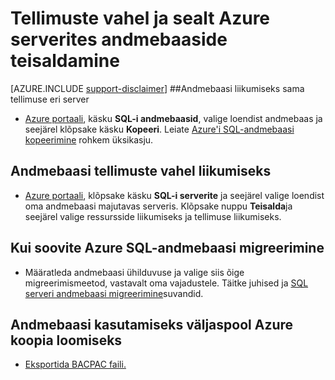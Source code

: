 <properties
    pageTitle="Andmebaaside meiliserverite vahel tellimused ja sealt Azure'i vahel liikumine"
    description="Kiirtoimingud kopeerida, teisaldada ja andmete ja andmebaasidega Azure'i SQL-andmebaasi migreerimine."
    services="sql-database"
    documentationCenter=""
    authors="v-shysun"
    manager="felixwu"
    editor=""/>

<tags
    ms.service="sql-database"
    ms.workload="data-management"
    ms.tgt_pltfrm="na"
    ms.devlang="na"
    ms.topic="article"
    ms.date="09/13/2016"
    ms.author="v-shysun"/>

# <a name="move-databases-between-servers-between-subscriptions-and-in-and-out-of-azure"></a>Tellimuste vahel ja sealt Azure serverites andmebaaside teisaldamine

[AZURE.INCLUDE [support-disclaimer](../../includes/support-disclaimer.md)]
##<a name="to-move-a-database-to-a-different-server-in-the-same-subscription"></a>Andmebaasi liikumiseks sama tellimuse eri server
- [Azure portaali](https://portal.azure.com), käsku **SQL-i andmebaasid**, valige loendist andmebaas ja seejärel klõpsake käsku **Kopeeri**. Leiate [Azure'i SQL-andmebaasi kopeerimine](sql-database-copy.md) rohkem üksikasju.

## <a name="to-move-a-database-between-subscriptions"></a>Andmebaasi tellimuste vahel liikumiseks
- [Azure portaali](https://portal.azure.com), klõpsake käsku **SQL-i serverite** ja seejärel valige loendist oma andmebaasi majutavas serveris. Klõpsake nuppu **Teisalda**ja seejärel valige ressursside liikumiseks ja tellimuse liikumiseks.

## <a name="to-migrate-a-sql-database-into-azure"></a>Kui soovite Azure SQL-andmebaasi migreerimine
- Määratleda andmebaasi ühilduvuse ja valige siis õige migreerimismeetod, vastavalt oma vajadustele. Täitke juhised ja [SQL serveri andmebaasi migreerimine](sql-database-cloud-migrate.md)suvandid.

## <a name="to-create-a-copy-of-a-database-for-use-outside-of-azure"></a>Andmebaasi kasutamiseks väljaspool Azure koopia loomiseks
- [Eksportida BACPAC faili.](sql-database-export.md)
